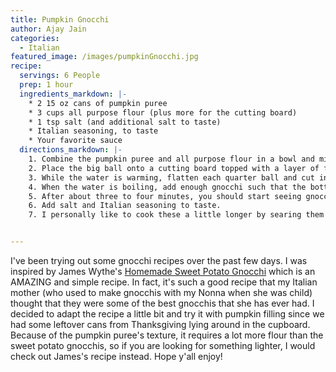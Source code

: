 ```yaml
---
title: Pumpkin Gnocchi
author: Ajay Jain
categories:
  - Italian
featured_image: /images/pumpkinGnocchi.jpg
recipe:
  servings: 6 People
  prep: 1 hour
  ingredients_markdown: |-
    * 2 15 oz cans of pumpkin puree
    * 3 cups all purpose flour (plus more for the cutting board)
    * 1 tsp salt (and additional salt to taste)
    * Italian seasoning, to taste
    * Your favorite sauce
  directions_markdown: |-
    1. Combine the pumpkin puree and all purpose flour in a bowl and mix with a wooden spoon. When enough flour has been mixed with the pumpkin, knead with your hands and form a big ball.
    2. Place the big ball onto a cutting board topped with a layer of flour and cut the ball into fourths. Bring a pot of water to boil on the stove.
    3. While the water is warming, flatten each quarter ball and cut into square-cut pieces (similar to a square-cut pizza). Take each piece and roll and fold into a gnocchi shape.
    4. When the water is boiling, add enough gnocchi such that the bottom layer of the pot is mostly covered. Do not add any more.
    5. After about three to four minutes, you should start seeing gnocchi rise to the top of the water. Once a gnocchi rises to the top, remove it from the pot and place in a nearby bowl. Continue to add uncooked gnocchi to the water as you remove cooked gnocchi. Repeat until finished.
    6. Add salt and Italian seasoning to taste.
    7. I personally like to cook these a little longer by searing them with some olive oil and 6 tbsp of butter on a pan. However, they can also be served right away with your favorite sauce as well!


---
```

I've been trying out some gnocchi recipes over the past few days. I was inspired by James Wythe's [Homemade Sweet Potato Gnocchi](https://healthylivingjames.co.uk/homemade-sweet-potato-gnocchi/?fbclid=IwAR3T7PBkUrjdAI57Uj7Kuud_Nx_jLsMQZUASQ6pAG06HEOvcpWBwGi9RoSg) which is an AMAZING and simple recipe. In fact, it's such a good recipe that my Italian mother (who used to make gnocchis with my Nonna when she was child) thought that they were some of the best gnocchis that she has ever had. I decided to adapt the recipe a little bit and try it with pumpkin filling since we had some leftover cans from Thanksgiving lying around in the cupboard. Because of the pumpkin puree's texture, it requires a lot more flour than the sweet potato gnocchis, so if you are looking for something lighter, I would check out James's recipe instead. Hope y'all enjoy!

